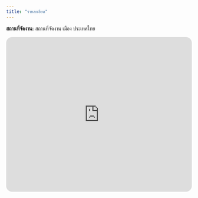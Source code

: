 ```yaml
---
title: "รายละเอียด"
---
```

**สถานที่จัดงาน:** สถานที่จัดงาน เมือง ประเทศไทย

<iframe
  src="https://www.google.com/maps?q=YOUR_ADDRESS_OR_PLACE_ID&output=embed"
  style="width:100%;height:420px;border:0;border-radius:1rem"
  loading="lazy" allowfullscreen></iframe>
